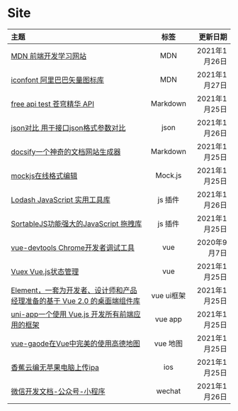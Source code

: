 # Site
| 主题                                                                                                                                |    标签    |   更新日期    |
| :---------------------------------------------------------------------------------------------------------------------------------- | :--------: | -----------: |
| [MDN 前端开发学习网站](https://developer.mozilla.org/zh-CN/)                                                                        |    MDN     | 2021年1月26日 |
| [iconfont  阿里巴巴矢量图标库](https://www.iconfont.cn/)                                                                            |    MDN     | 2021年1月27日 |
| [free api test 苍穹精华 API](https://api.xhboke.com/doc/)                                                                           |  Markdown  | 2021年1月25日 |
| [json对比 用于接口json格式参数对比](https://www.sojson.com/jsondiff.html)                                                           |    json    | 2021年1月26日 |
| [docsify一个神奇的文档网站生成器](https://docsify.js.org/#/zh-cn/)                                                                  |  Markdown  | 2021年1月25日 |
| [mockjs在线格式编辑](http://mockjs.com/0.1/editor.html#help)                                                                        |  Mock.js   | 2021年1月25日 |
| [Lodash JavaScript 实用工具库](https://www.lodashjs.com/)                                                                           |  js 插件   | 2021年1月26日 |
| [SortableJS功能强大的JavaScript 拖拽库](http://www.sortablejs.com)                                                                  |  js 插件   | 2021年1月25日 |
| [vue-devtools Chrome开发者调试工具](https://github.com/vuejs/vue-devtools)                                                                             |    vue     | 2020年9月7日 |
| [Vuex Vue.js状态管理](https://vuex.vuejs.org/zh/guide/)                                                                             |    vue     | 2021年1月25日 |
| [Element，一套为开发者、设计师和产品经理准备的基于 Vue 2.0 的桌面端组件库](https://element.eleme.cn/#/zh-CN/component/installation) | vue ui框架 | 2021年1月25日 |
| [uni-app一个使用 Vue.js 开发所有前端应用的框架](https://uniapp.dcloud.net.cn/quickstart-cli)                                        |  vue app   | 2021年1月25日 |
| [vue-gaode在Vue中完美的使用高德地图](http://vue-gaode.rxshc.com/)                                                                   |  vue 地图  | 2021年1月25日 |
| [香蕉云编无苹果电脑上传ipa](https://www.yunedit.com/)                                                                               |    ios     | 2021年1月25日 |
| [微信开发文档-公众号-小程序](https://developers.weixin.qq.com/doc/)                                                                 |   wechat   | 2021年1月26日 |

